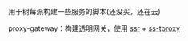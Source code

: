 ﻿用于树莓派构建一些服务的脚本(还没买，还在云)

proxy-gateway：构建透明网关，使用 [ssr](https://github.com/shadowsocksrr/shadowsocksr-libev) + [ss-tproxy](https://github.com/zfl9/ss-tproxy)
